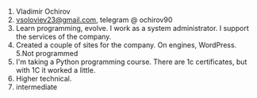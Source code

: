 1. Vladimir Ochirov
2. vsoloviev23@gmail.com, telegram @ ochirov90
3. Learn programming, evolve. I work as a system administrator. I support the services of the company.
4. Created a couple of sites for the company. On engines, WordPress. 
5.Not programmed
5. I'm taking a Python programming course. There are 1c certificates, but with 1C it worked a little.
6. Higher technical.
7. intermediate
